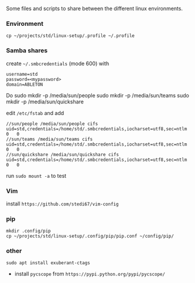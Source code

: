 Some files and scripts to share between the different linux environments.

### Environment
`cp ~/projects/std/linux-setup/.profile ~/.profile`

### Samba shares
create `~/.smbcredentials` (mode 600) with

    username=std
    password=<mypassword>
    domain=ABLETON

Do
    sudo mkdir -p /media/sun/people
    sudo mkdir -p /media/sun/teams
    sudo mkdir -p /media/sun/quickshare

edit `/etc/fstab` and add

    //sun/people /media/sun/people cifs uid=std,credentials=/home/std/.smbcredentials,iocharset=utf8,sec=ntlm	0	0
    //sun/teams /media/sun/teams cifs uid=std,credentials=/home/std/.smbcredentials,iocharset=utf8,sec=ntlm	0	0
    //sun/quickshare /media/sun/quickshare cifs uid=std,credentials=/home/std/.smbcredentials,iocharset=utf8,sec=ntlm	0	0

run `sudo mount -a` to test

### Vim
install `https://github.com/stedi67/vim-config`

### pip
    mkdir .config/pip
    cp ~/projects/std/linux-setup/.config/pip/pip.conf ~/config/pip/

### other
    sudo apt install exuberant-ctags

- install `pycscope` from `https://pypi.python.org/pypi/pycscope/`
